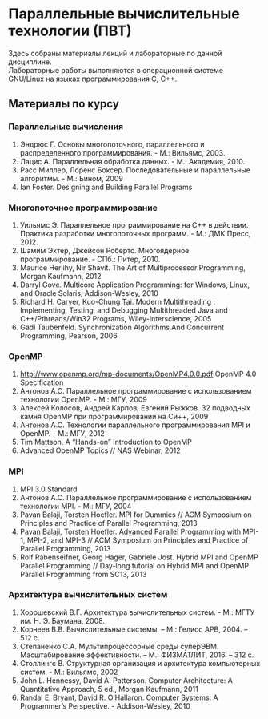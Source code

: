 # Параллельные вычислительные технологии (ПВТ)
Здесь собраны материалы лекций и лабораторные по данной дисциплине.  
Лабораторные работы выполняются в операционной системе GNU/Linux на языках программирования C, C++.
## Материалы по курсу
### Параллельные вычисления
1. Эндрюс Г. Основы многопоточного, параллельного и распределенного программирования. - М.: Вильямс, 2003.
2. Лацис А. Параллельная обработка данных. - М.: Академия, 2010.
3. Расс Миллер, Лоренс Боксер. Последовательные и параллельные алгоритмы. - М.: Бином, 2009
4. Ian Foster. Designing and Building Parallel Programs
### Многопоточное программирование
1. Уильямс Э. Параллельное программирование на С++ в действии. Практика разработки многопоточных программ. - М.: ДМК Пресс, 2012.
2. Шамим Эхтер, Джейсон Робертс. Многоядерное программирование. - СПб.: Питер, 2010.
3. Maurice Herlihy, Nir Shavit. The Art of Multiprocessor Programming, Morgan Kaufmann, 2012
4. Darryl Gove. Multicore Application Programming: for Windows, Linux, and Oracle Solaris, Addison-Wesley, 2010
5. Richard H. Carver, Kuo-Chung Tai. Modern Multithreading : Implementing, Testing, and Debugging Multithreaded Java and C++/Pthreads/Win32 Programs, Wiley-Interscience, 2005
6. Gadi Taubenfeld. Synchronization Algorithms And Concurrent Programming, Pearson, 2006
### OpenMP
1. http://www.openmp.org/mp-documents/OpenMP4.0.0.pdf OpenMP 4.0 Specification
2. Антонов А.С. Параллельное программирование с использованием технологии OpenMP. - М.: МГУ, 2009
3. Алексей Колосов, Андрей Карпов, Евгений Рыжков. 32 подводных камня OpenMP при программировании на Си++, 2009
4. Антонов А.С. Технологии параллельного программирования MPI и OpenMP. - М.: МГУ, 2012
5. Tim Mattson. A “Hands-on” Introduction to OpenMP
6. Advanced OpenMP Topics // NAS Webinar, 2012
### MPI
1. MPI 3.0 Standard
2. Антонов А.С. Параллельное программирование с использованием технологии MPI. - М.: МГУ, 2004
3. Pavan Balaji, Torsten Hoefler. MPI for Dummies // ACM Symposium on Principles and Practice of Parallel Programming, 2013
4. Pavan Balaji, Torsten Hoefler. Advanced Parallel Programming with MPI-1, MPI-2, and MPI-3 // ACM Symposium on Principles and Practice of Parallel Programming, 2013
5. Rolf Rabenseifner, Georg Hager, Gabriele Jost. Hybrid MPI and OpenMP Parallel Programming // Day-long tutorial on Hybrid MPI and OpenMP Parallel Programming from SC13, 2013
### Архитектура вычислительных систем
1. Хорошевский В.Г. Архитектура вычислительных систем. - М.: МГТУ им. Н. Э. Баумана, 2008.
2. Корнеев В.В. Вычислительные системы. – М.: Гелиос АРВ, 2004. – 512 с.
3. Степаненко С.А. Мультипроцессорные среды суперЭВМ. Масштабирование эффективности. – М.: ФИЗМАТЛИТ, 2016. – 312 с.
4. Столлингс В. Структурная организация и архитектура компьютерных систем. - М.: Вильямс, 2002
5. John L. Hennessy, David A. Patterson. Computer Architecture: A Quantitative Approach, 5 ed., Morgan Kaufmann, 2011
6. Randal E. Bryant, David R. O’Hallaron. Computer Systems: A Programmer’s Perspective. - Addison-Wesley, 2010
